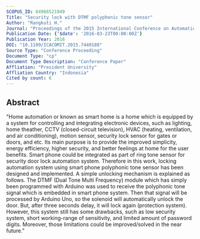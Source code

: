 ```yaml
---
SCOPUS_ID: 84966521949
Title: "Security lock with DTMF polyphonic tone sensor"
Author: "Rangkuti H."
Journal: "Proceedings of the 2015 International Conference on Automation, Cognitive Science, Optics, Micro Electro-Mechanical System, and Information Technology, ICACOMIT 2015"
Publication Date: {'$date': '2016-03-23T00:00:00Z'}
Publication Year: 2016
DOI: "10.1109/ICACOMIT.2015.7440188"
Source Type: "Conference Proceeding"
Document Type: "cp"
Document Type Description: "Conference Paper"
Affliation: "President University"
Affliation Country: "Indonesia"
Cited by count: 6
---
```


## Abstract
"Home automation or known as smart home is a home which is equipped by a system for controlling and integrating electronic devices, such as lighting, home theather, CCTV (closed-circuit television), HVAC (heating, ventilation, and air conditioning), motion sensor, security lock sensor for gates or doors, and etc. Its main purpose is to provide the improved simplicity, energy efficiency, higher security, and better feelings at home for the user benefits. Smart phone could be integrated as part of ring tone sensor for security door lock automation system. Therefore in this work, locking automation system using smart phone polyphonic tone sensor has been designed and implemented. A simple unlocking mechanism is explained as follows. The DTMF (Dual Tone Multi Frequency) module which has simply been programmed with Arduino was used to receive the polyphonic tone signal which is embedded in smart phone system. Then that signal will be processed by Arduino Uno, so the solenoid will automatically unlock the door. But, after three seconds delay, it will lock again (protection system). However, this system still has some drawbacks, such as low security system, short working-range of sensitivity, and limited amount of password digits. Moreover, those limitations could be improved/solved in the near future."
